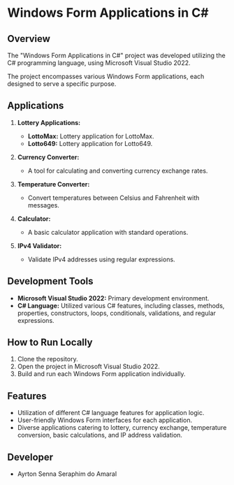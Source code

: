 # Windows Form Applications in C#

## Overview

The "Windows Form Applications in C#" project was developed utilizing the C# programming language, using Microsoft Visual Studio 2022. 

The project encompasses various Windows Form applications, each designed to serve a specific purpose.

## Applications

1. **Lottery Applications:**
   - **LottoMax:** Lottery application for LottoMax.
   - **Lotto649:** Lottery application for Lotto649.

2. **Currency Converter:**
   - A tool for calculating and converting currency exchange rates.

3. **Temperature Converter:**
   - Convert temperatures between Celsius and Fahrenheit with messages.

4. **Calculator:**
   - A basic calculator application with standard operations.

5. **IPv4 Validator:**
   - Validate IPv4 addresses using regular expressions.

## Development Tools

- **Microsoft Visual Studio 2022:** Primary development environment.
- **C# Language:** Utilized various C# features, including classes, methods, properties, constructors, loops, conditionals, validations, and regular expressions.

## How to Run Locally

1. Clone the repository.
2. Open the project in Microsoft Visual Studio 2022.
3. Build and run each Windows Form application individually.

## Features

- Utilization of different C# language features for application logic.
- User-friendly Windows Form interfaces for each application.
- Diverse applications catering to lottery, currency exchange, temperature conversion, basic calculations, and IP address validation.

## Developer

- Ayrton Senna Seraphim do Amaral
